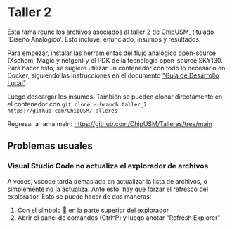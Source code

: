 # Taller 2
Esta rama reune los archivos asociados al taller 2 de ChipUSM, titulado 'Diseño Analógico'. Esto incluye: enunciado, insumos y resultados.

Para empezar, instalar las herramientas del flujo analógico open-source (Xschem, Magic y netgen) y el PDK de la tecnología open-source SKY130. Para hacer esto, se sugiere utilizar un contenedor con todo lo necesario en Docker, siguiendo las instrucciones en el documento ["Guía de Desarrollo Local"](https://github.com/ChipUSM/Talleres/blob/taller_2/Guia_de_Desarrollo_Local.md).

Luego descargar los insumos. También se pueden clonar directamente en el contenedor con `git clone --branch taller_2 https://github.com/ChipUSM/Talleres`

Regresar a rama main: https://github.com/ChipUSM/Talleres/tree/main


## Problemas usuales


### Visual Studio Code no actualiza el explorador de archivos

A veces, vscode tarda demasiado en actualizar la lista de archivos, o simplemente no la actualiza.
Ante esto, hay que forzar el refresco del explorador. Esto se puede hacer de dos maneras:

1. Con el símbolo 🔁 en la parte superior del explorador
2. Abrir el panel de comandos (Ctrl^P) y luego anotar "Refresh Explorer"
